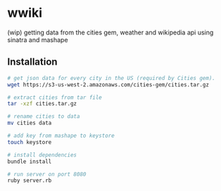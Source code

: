 # wwiki
(wip) getting data from the cities gem, weather and wikipedia api using sinatra and mashape

## Installation

```bash
# get json data for every city in the US (required by Cities gem).
wget https://s3-us-west-2.amazonaws.com/cities-gem/cities.tar.gz

# extract cities from tar file
tar -xzf cities.tar.gz

# rename cities to data
mv cities data

# add key from mashape to keystore
touch keystore

# install dependencies
bundle install

# run server on port 8080
ruby server.rb
```
